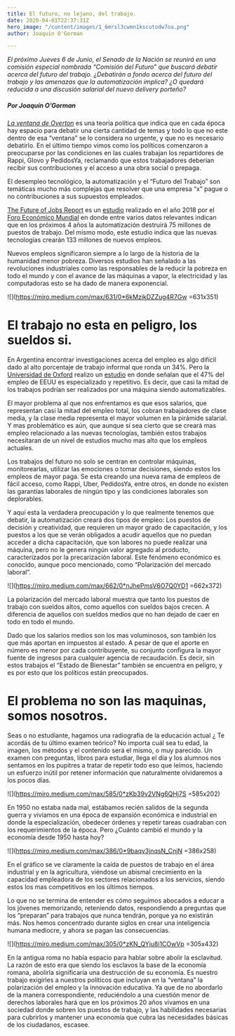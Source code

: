 ```yaml
---
title: El futuro, no lejano, del trabajo.
date: 2020-04-01T22:37:31Z
hero_image: "/content/images/1_6mrsl3cwmn1kscutodw7oa.png"
author: Joaquin O'Gorman

---
```

_El próximo Jueves 6 de Junio, el Senado de la Nación se reunirá en una comisión especial nombrada “Comisión del Futuro” que buscará debatir acerca del futuro del trabajo. ¿Debatirán a fondo acerca del futuro del trabajo y las amenazas que la automatización implica? ¿O quedará reducida a una discusión salarial del nuevo delivery porteño?_

##### Por Joaquín O’Gorman

[_La ventana de Overton_](https://lamenteesmaravillosa.com/la-ventana-de-overton/) es una teoría política que indica que en cada época hay espacio para debatir una cierta cantidad de temas y todo lo que no este dentro de esa “ventana” se lo considera no urgente, y que no es necesario debatirlo. En el último tiempo vimos como los políticos comenzaron a preocuparse por las condiciones en las cuales trabajan los repartidores de Rappi, Glovo y PedidosYa, reclamando que estos trabajadores deberían recibir sus contribuciones y el acceso a una obra social o prepaga.

El desempleo tecnológico, la automatización y el “Futuro del Trabajo” son temáticas mucho más complejas que resolver que una empresa “x” pague o no contribuciones a sus supuestos empleados.

[The Future of Jobs Report](https://www.weforum.org/reports/the-future-of-jobs-report-2018) es un [estudio](http://www3.weforum.org/docs/WEF_Future_of_Jobs_2018.pdf) realizado en el año 2018 por el [Foro Económico Mundial](https://www.youtube.com/watch?time_continue=2&v=LWP9kPzaBBo) en donde entre varios datos relevantes indican que en los próximos 4 años la automatización destruirá 75 millones de puestos de trabajo. Del mismo modo, este estudio indica que las nuevas tecnologías crearán 133 millones de nuevos empleos.

Nuevos empleos significaron siempre a lo largo de la historia de la humanidad menor pobreza. Diversos estudios han señalado a las revoluciones industriales como las responsables de la reducir la pobreza en todo el mundo y con el avance de las máquinas a vapor, la electricidad y las computadoras esto se ha dado de manera exponencial.

![](https://miro.medium.com/max/631/0*6kMzikDZZug4R7Gw =631x351)

# El trabajo no esta en peligro, los sueldos si.

En Argentina encontrar investigaciones acerca del empleo es algo difícil dado al alto porcentaje de trabajo informal que ronda un 34%. Pero la [Universidad de Oxford](https://es.wikipedia.org/wiki/Universidad_de_Oxford) realizo un [estudio](https://www.oxfordmartin.ox.ac.uk/downloads/academic/The_Future_of_Employment.pdf) en donde señalan que el 47% del empleo de EEUU es especializado y repetitivo. Es decir, que casi la mitad de los trabajos podrían ser realizados por una máquina siendo automatizables.

El mayor problema al que nos enfrentamos es que esos salarios, que representan casi la mitad del empleo total, los cobran trabajadores de clase media, y la clase media representa el mayor volumen en la pirámide salarial. Y mas problemático es aún, que aunque sí sea cierto que se creará mas empleo relacionado a las nuevas tecnologías, también estos trabajos necesitaran de un nivel de estudios mucho mas alto que los empleos actuales.

Los trabajos del futuro no solo se centran en controlar máquinas, monitorearlas, utilizar las emociones o tomar decisiones, siendo estos los empleos de mayor paga. Se esta creando una nueva rama de empleos de fácil acceso, como Rappi, Uber, PedidosYa, entre otros, en donde no existen las garantías laborales de ningún tipo y las condiciones laborales son deplorables.

Y aquí esta la verdadera preocupación y lo que realmente tenemos que debatir, la automatización creará dos tipos de empleo: Los puestos de decisión y creatividad, que requieren un mayor grado de capacitación, y los puestos a los que se verán obligados a acudir aquellos que no puedan acceder a dicha capacitación, que son labores no puede realizar una máquina, pero no le genera ningún valor agregado al producto, caracterizados por la precarización laboral. Este fenómeno económico es conocido, aunque poco mencionado, como “Polarización del mercado laboral”.

![](https://miro.medium.com/max/662/0*nJhePmsV6O7Q0YD1 =662x372)

La polarización del mercado laboral muestra que tanto los puestos de trabajo con sueldos altos, como aquellos con sueldos bajos crecen. A diferencia de aquellos con sueldos medios que no han dejado de caer en todo en todo el mundo.

Dado que los salarios medios son los mas voluminosos, son también los que más aportan en impuestos al estado. A pesar de que el aporte en número es menor por cada contribuyente, su conjunto configura la mayor fuente de ingresos para cualquier agencia de recaudación. Es decir, sin estos trabajos el “Estado de Bienestar” también se encuentra en peligro, y es por esto que los políticos están preocupados.

# El problema no son las maquinas, somos nosotros.

Seas o no estudiante, hagamos una radiografía de la educación actual ¿ Te acordás de tu último examen teórico? No importa cuál sea tu edad, la imagen, los métodos y el contenido será el mismo, o muy parecido. Un examen con preguntas, libros para estudiar, llega el día y los alumnos nos sentamos en los pupitres a tratar de repetir todo eso que leímos, haciendo un esfuerzo inútil por retener información que naturalmente olvidaremos a los pocos días.

![](https://miro.medium.com/max/585/0*zKb39v2VNg6QHj7S =585x202)

En 1950 no estaba nada mal, estábamos recién salidos de la segunda guerra y vivíamos en una época de expansión económica e industrial en donde la especialización, obedecer órdenes y repetir tareas cuadraban con los requerimientos de la época. Pero ¿Cuánto cambió el mundo y la economía desde 1950 hasta hoy?

![](https://miro.medium.com/max/386/0*9baqv3jnqsN_CnjN =386x258)

En el gráfico se ve claramente la caída de puestos de trabajo en el área industrial y en la agricultura, viéndose un abismal crecimiento en la capacidad empleadora de los sectores relacionados a los servicios, siendo estos los mas competitivos en los últimos tiempos.

Lo que no se termina de entender es cómo seguimos abocados a educar a los jóvenes memorizando, reteniendo datos, respondiendo a preguntas que los “preparan” para trabajos que nunca tendrán, porque ya no existirán más. Nos hemos concentrado durante siglos en crear una inteligencia humana mediocre, y ahora se pagan las consecuencias.

![](https://miro.medium.com/max/305/0*zKN_QYju8i1COwVp =305x432)

En la antigua roma no había espacio para hablar sobre abolir la esclavitud. La razón de esto era que siendo los esclavos la base de la economía romana, abolirla significaría una destrucción de su economía. Es nuestro trabajo exigirles a nuestros políticos que incluyan en la “ventana” la polarización del empleo y la innovación educativa. Ya que de no abordarlo de la manera correspondiente, reduciéndolo a una cuestión menor de derechos laborales hará que en los próximos 20 años vivamos en una sociedad donde sobren los puestos de trabajo, y las habilidades necesarias para cubrirlos y mantener una economía que cubra las necesidades básicas de los ciudadanos, escasee.